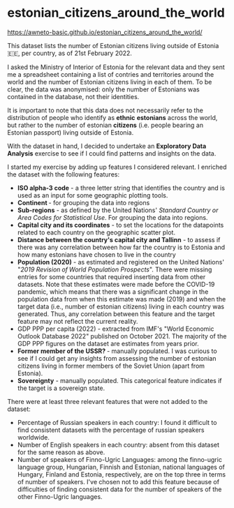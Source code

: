 # estonian_citizens_around_the_world
https://awneto-basic.github.io/estonian_citizens_around_the_world/

<!-- wp:paragraph -->
This dataset lists the number of Estonian citizens living outside of Estonia 🇪🇪, per country, as of 21st February 2022.
<!-- /wp:paragraph -->

<!-- wp:paragraph -->
I asked the Ministry of Interior of Estonia for the relevant data and they sent me a spreadsheet containing a list of contries and territories around the world and the number of Estonian citizens living in each of them. To be clear, the data was anonymised: only the number of Estonians was contained in the database, not their identities.</p>
<!-- /wp:paragraph -->

<!-- wp:paragraph -->
<p>It is important to note that this data does not necessarily refer to the distribution of people who identify as <strong>ethnic</strong> <strong>estonians</strong> across the world, but rather to the number of estonian <strong>citizens</strong> (i.e. people bearing an Estonian passport) living outside of Estonia.</p>
<!-- /wp:paragraph -->

<!-- wp:paragraph -->
<p>With the dataset in hand, I decided to undertake an <strong>Exploratory Data Analysis</strong> exercise to see if I could find patterns and insights on the data. </p>
<!-- /wp:paragraph -->


<!-- wp:paragraph -->
<p>I started my exercise by adding up features I considered relevant. I enriched the dataset with the following features:</p>
<!-- /wp:paragraph -->

<!-- wp:list -->
<ul><li><strong>ISO alpha-3 code</strong> - a three letter string that identifies the country and is used as an input for some geographic plotting tools.</li><li><strong>Continent </strong>- for grouping the data into regions</li><li><strong>Sub-regions</strong> - as defined by the United Nations' <em>Standard Country or Area Codes for Statistical Use</em>. For grouping the data into regions.</li><li><strong>Capital city and its coordinates</strong> - to set the locations for the datapoints related to each country on the geographic scatter plot.</li><li><strong>Distance between the country's capital city and Tallinn</strong> - to assess if there was any correlation between how far the country is to Estonia and how many estonians have chosen to live in the country</li><li><strong>Population (2020)</strong> - as estimated and registered on the United Nations' "<em>2019 Revision</em><strong>&nbsp;</strong><em>of</em><strong>&nbsp;</strong><em>World Population Prospects</em>". There were missing entries for some countries that required inserting data from other datasets. Note that these estimates were made before the COVID-19 pandemic, which means that there was a significant change in the population data from when this estimate was made (2019) and when the target data (i.e., number of estonian citizens) living in each country was generated. Thus, any correlation between this feature and the target feature may not reflect the current reality.</li><li>GDP PPP per capita (2022) - extracted from IMF's "World Economic Outlook Database 2022" published on October 2021. The majority of the GDP PPP figures on the dataset are estimates from years prior.</li><li><strong>Former member of the USSR? </strong>- manually populated. I was curious to see if I could get any insights from assessing the number of estonian citizens living in former members of the Soviet Union (apart from Estonia).</li><li><strong>Sovereignty</strong> - manually populated. This categorical feature indicates if the target is a sovereign state. </li></ul>
<!-- /wp:list -->

<!-- wp:paragraph -->
<p>There were at least three relevant features that were not added to the dataset:</p>
<!-- /wp:paragraph -->

<!-- wp:list -->
<ul><li>Percentage of Russian speakers in each country: I found it difficult to find consistent datasets with the percentage of russian speakers worldwide. </li><li>Number of English speakers in each country: absent from this dataset for the same reason as above.</li><li>Number of speakers of Finno-Ugric Languages: among the finno-ugric language group, Hungarian, Finnish and Estonian, national languages of Hungary, Finland and Estonia, respectively, are on the top three in terms of number of speakers.  I've chosen not to add this feature because of difficulties of finding consistent data for the number of speakers of the other Finno-Ugric languages.</li></ul>
<!-- /wp:list -->
